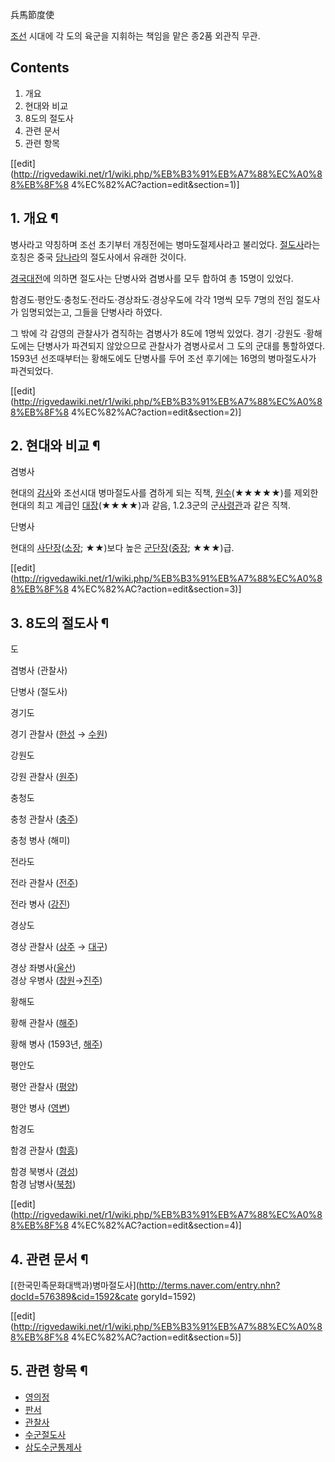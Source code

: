 兵馬節度使

[조선](%EC%A1%B0%EC%84%A0.md) 시대에 각 도의 육군을 지휘하는 책임을 맡은 종2품 외관직 무관.

## Contents

    

1. 개요 
2. 현대와 비교 
3. 8도의 절도사 
4. 관련 문서 
5. 관련 항목 

[[edit](http://rigvedawiki.net/r1/wiki.php/%EB%B3%91%EB%A7%88%EC%A0%88%EB%8F%8
4%EC%82%AC?action=edit&section=1)]

## 1. 개요 ¶

병사라고 약칭하며 조선 초기부터 개칭전에는 병마도절제사라고 불리었다.
[절도사](%EC%A0%88%EB%8F%84%EC%82%AC.md)라는 호칭은 중국
[당나라](%EB%8B%B9%EB%82%98%EB%9D%BC.md)의 절도사에서 유래한 것이다.

  

[경국대전](%EA%B2%BD%EA%B5%AD%EB%8C%80%EC%A0%84.md)에 의하면 절도사는 단병사와 겸병사를 모두 합하여
총 15명이 있었다.

  

함경도·평안도·충청도·전라도·경상좌도·경상우도에 각각 1명씩 모두 7명의 전임 절도사가 임명되었는고, 그들을 단병사라 하였다.

  

그 밖에 각 감영의 관찰사가 겸직하는 겸병사가 8도에 1명씩 있었다. 경기 ·강원도 ·황해도에는 단병사가 파견되지 않았으므로 관찰사가
겸병사로서 그 도의 군대를 통할하였다. 1593년 선조때부터는 황해도에도 단병사를 두어 조선 후기에는 16명의 병마절도사가 파견되었다.

  

[[edit](http://rigvedawiki.net/r1/wiki.php/%EB%B3%91%EB%A7%88%EC%A0%88%EB%8F%8
4%EC%82%AC?action=edit&section=2)]

## 2. 현대와 비교 ¶

겸병사

현대의 [감사](%EA%B0%90%EC%82%AC.md)와 조선시대 병마절도사를 겸하게 되는 직책,
[원수](%EC%9B%90%EC%88%98.md)(★★★★★)를 제외한 현대의 최고 계급인
[대장](%EB%8C%80%EC%9E%A5.md)(★★★★)과 같음, 1.2.3군의
군[사령관](%EC%82%AC%EB%A0%B9%EA%B4%80.md)과 같은 직책.

단병사

현대의 [사단장](%EC%82%AC%EB%8B%A8%EC%9E%A5.md)([소장](%EC%86%8C%EC%9E%A5.md);
★★)보다 높은
[군단장](%EA%B5%B0%EB%8B%A8%EC%9E%A5.md)([중장](%EC%A4%91%EC%9E%A5.md);
★★★)급.

[[edit](http://rigvedawiki.net/r1/wiki.php/%EB%B3%91%EB%A7%88%EC%A0%88%EB%8F%8
4%EC%82%AC?action=edit&section=3)]

## 3. 8도의 절도사 ¶

도

겸병사 (관찰사)

단병사 (절도사)

경기도

경기 관찰사 ([한성](%ED%95%9C%EC%84%B1.md) → [수원](%EC%88%98%EC%9B%90.md))

강원도

강원 관찰사 ([원주](%EC%9B%90%EC%A3%BC.md))

충청도

충청 관찰사 ([충주](%EC%B6%A9%EC%A3%BC.md))

충청 병사 (해미)

전라도

전라 관찰사 ([전주](%EC%A0%84%EC%A3%BC.md))

전라 병사 ([강진](%EA%B0%95%EC%A7%84.md))

경상도

경상 관찰사 ([상주](%EC%83%81%EC%A3%BC.md) → [대구](%EB%8C%80%EA%B5%AC.md))

경상 좌병사([울산](%EC%9A%B8%EC%82%B0.md))  
경상 우병사 ([창원](%EC%B0%BD%EC%9B%90.md)→[진주](%EC%A7%84%EC%A3%BC.md))

황해도

황해 관찰사 ([해주](%ED%95%B4%EC%A3%BC.md))

황해 병사 (1593년, [해주](%ED%95%B4%EC%A3%BC.md))

평안도

평안 관찰사 ([평양](%ED%8F%89%EC%96%91.md))

평안 병사 ([영변](%EC%98%81%EB%B3%80.md))

함경도

함경 관찰사 ([함흥](%ED%95%A8%ED%9D%A5.md))

함경 북병사 ([경성](%EA%B2%BD%EC%84%B1.md))  
함경 남병사([북청](%EB%B6%81%EC%B2%AD.md))

[[edit](http://rigvedawiki.net/r1/wiki.php/%EB%B3%91%EB%A7%88%EC%A0%88%EB%8F%8
4%EC%82%AC?action=edit&section=4)]

## 4. 관련 문서 ¶

[(한국민족문화대백과)병마절도사](http://terms.naver.com/entry.nhn?docId=576389&cid=1592&cate
goryId=1592)

  

[[edit](http://rigvedawiki.net/r1/wiki.php/%EB%B3%91%EB%A7%88%EC%A0%88%EB%8F%8
4%EC%82%AC?action=edit&section=5)]

## 5. 관련 항목 ¶

  * [영의정](%EC%98%81%EC%9D%98%EC%A0%95.md)
  * [판서](%ED%8C%90%EC%84%9C.md)
  * [관찰사](%EA%B4%80%EC%B0%B0%EC%82%AC.md)
  * [수군절도사](%EC%88%98%EA%B5%B0%EC%A0%88%EB%8F%84%EC%82%AC.md)
  * [삼도수군통제사](%EC%82%BC%EB%8F%84%EC%88%98%EA%B5%B0%ED%86%B5%EC%A0%9C%EC%82%AC.md)

